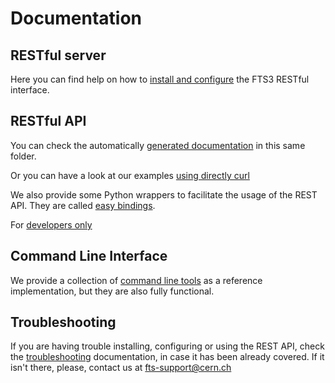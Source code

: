 Documentation
=============

RESTful server
--------------
Here you can find help on how to [install and configure](install.md) the FTS3 RESTful interface.

RESTful API
-----------
You can check the automatically [generated documentation](api.md) in this same folder.

Or you can have a look at our examples [using directly curl](api-curl.md)

We also provide some Python wrappers to facilitate the usage of the REST API. They are called [easy bindings](easy/README.md).

For [developers only](developers.md)

Command Line Interface
----------------------
We provide a collection of [command line tools](cli.md) as a reference implementation, but they are also
fully functional.

Troubleshooting
---------------
If you are having trouble installing, configuring or using the REST API, check the [troubleshooting](troubleshooting.md) documentation, in case it has been already covered.
If it isn't there, please, contact us at <fts-support@cern.ch>
